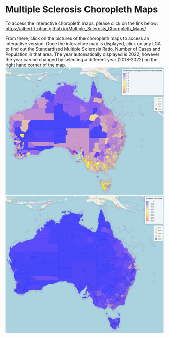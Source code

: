 # Multiple Sclerosis Choropleth Maps

To access the interactive choropleth maps, please click on the link below:
https://albert-l-phan.github.io/Multiple_Sclerosis_Choropleth_Maps/

From there, click on the pictures of the choropleth maps to access an interactive version. 
Once the interactive map is displayed, click on any LGA to find out the Standardised Multiple Sclerosis Ratio, Number of Cases and Population in that area.
The year automatically displayed is 2022, however the year can be changed by selecting a different year (2018-2022) on the right hand corner of the map.
[![map](./SMSR.jpeg)](./SMSR.html)
[![map](./Number_of_Cases.jpeg)](./Number_of_Cases.html)
